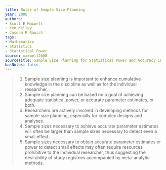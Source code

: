```yaml
---
title: Rules of Smaple Size Planning
year: 2008
authors:
- Scott E Maxwell
- Ken Kelley
- Joseph R Rausch
tags:
- Mathematics
- Statistics
- Statistical Power
source: maxwell2008
sourceTitle: Sample Size Planning for Statistical Power and Accuracy in Parameter Estimation
hasNotes: false
---
```


> 1. Sample size planning is important to enhance cumulative knowledge in the discipline
>   as well as for the individual researcher.
> 2. Sample size planning can be based on a goal of achieving adequate statistical power,
>   or accurate parameter estimates, or both.
> 3. Researchers are actively involved in developing methods for sample size planning,
>   especially for complex designs and analyses.
> 4. Sample sizes necessary to achieve accurate parameter estimates will often be larger
>   than sample sizes necessary to detect even a small effect.
> 5. Sample sizes necessary to obtain accurate parameter estimates or power to detect small effects may often
>   require resources prohibitive to the individual researcher,
>   thus suggesting the desirability of study registries accompanied by meta-analytic methods.
